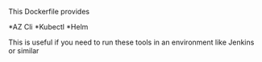 This Dockerfile provides 

*AZ Cli
*Kubectl
*Helm

This is useful if you need to run these tools in an environment like Jenkins or similar
